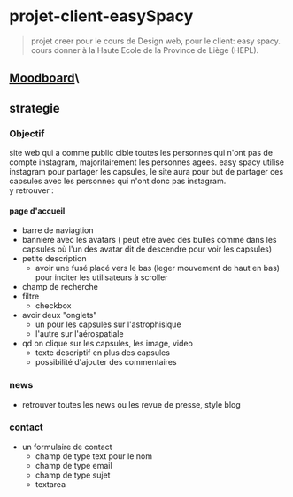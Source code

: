 # projet-client-easySpacy
> projet creer pour le cours de Design web, pour le client: easy spacy.
> cours donner à la Haute Ecole de la Province de Liège (HEPL).

## [Moodboard](https://app.milanote.com/1Ld3Iw1QVmEN5Z?p=YRIU0ZF8jN1)\
## strategie
### Objectif 
site web qui a comme public cible toutes les personnes qui n'ont pas de compte instagram, majoritairement les personnes agées. easy spacy utilise instagram pour partager les capsules, le site aura pour but de partager ces capsules avec les personnes qui n'ont donc pas instagram.\
y retrouver :

#### page d'accueil 
* barre de naviagtion 
* banniere avec les avatars ( peut etre avec des bulles comme dans les capsules où l'un des avatar dit de descendre pour voir les capsules)
* petite description 
  * avoir une fusé placé vers le bas (leger mouvement de haut en bas) pour inciter les utilisateurs à scroller
* champ de recherche
* filtre 
  * checkbox 
* avoir deux "onglets" 
  * un pour les capsules sur l'astrophisique 
  * l'autre sur l'aérospatiale 
* qd on clique sur les capsules, les image, video 
  * texte descriptif en plus des capsules 
  * possibilité d'ajouter des commentaires
### news 
* retrouver toutes les news ou les revue de presse, style blog 
### contact 
* un formulaire de contact 
  * champ de type text pour le nom 
  * champ de type email 
  * champ de type sujet 
  * textarea 
